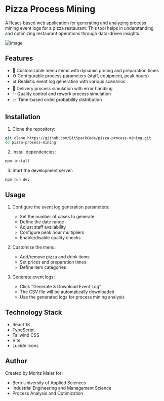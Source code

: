 # Pizza Process Mining

A React-based web application for generating and analyzing process mining event logs for a pizza restaurant. This tool helps in understanding and optimizing restaurant operations through data-driven insights.

![image](https://github.com/user-attachments/assets/ea07acc0-9068-498a-944d-29f26538e956)

## Features

- 🍕 Customizable menu items with dynamic pricing and preparation times
- ⚙️ Configurable process parameters (staff, equipment, peak hours)
- 📊 Realistic event log generation with various scenarios
- 🚗 Delivery process simulation with error handling
- ✨ Quality control and rework process simulation
- 📈 Time-based order probability distribution

## Installation

1. Clone the repository:
```bash
git clone https://github.com/BitSparkCode/pizza-process-mining.git
cd pizza-process-mining
```

2. Install dependencies:
```bash
npm install
```

3. Start the development server:
```bash
npm run dev
```

## Usage

1. Configure the event log generation parameters:
   - Set the number of cases to generate
   - Define the date range
   - Adjust staff availability
   - Configure peak hour multipliers
   - Enable/disable quality checks

2. Customize the menu:
   - Add/remove pizza and drink items
   - Set prices and preparation times
   - Define item categories

3. Generate event logs:
   - Click "Generate & Download Event Log"
   - The CSV file will be automatically downloaded
   - Use the generated logs for process mining analysis

## Technology Stack

- React 18
- TypeScript
- Tailwind CSS
- Vite
- Lucide Icons

## Author

Created by Moritz Maier for:
- Bern University of Applied Sciences
- Industrial Engineering and Management Science
- Process Analysis and Optimization
